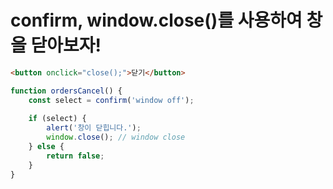 # confirm, window.close()를 사용하여 창을 닫아보자!

```html
<button onclick="close();">닫기</button>
```
```javascript
function ordersCancel() {
	const select = confirm('window off');
	
	if (select) {
		alert('창이 닫힙니다.');
		window.close(); // window close
	} else {
		return false;
	}
}
```